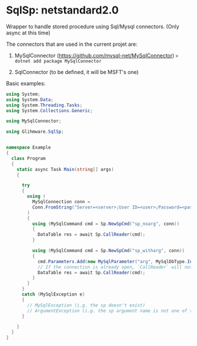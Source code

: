# SqlSp: netstandard2.0

Wrapper to handle stored procedure using Sql/Mysql connectors. (Only async at this time)

The connectors that are used in the current projet are:

1. MySqlConnector (https://github.com/mysql-net/MySqlConnector)
   `> dotnet add package MySqlConnector`

2. SqlConnector (to be defined, it will be MSFT's one)


Basic examples:

```C#
using System;
using System.Data;
using System.Threading.Tasks;
using System.Collections.Generic;

using MySqlConnector;

using Glihmware.SqlSp;


namespace Example
{
  class Program
  {
    static async Task Main(string[] args)
    {

      try
      {
        using (
          MySqlConnection conn =
          Conn.FromString("Server=<server>;User ID=<user>;Password=<pass>;Database=<db>")
        )
        {
          using (MySqlCommand cmd = Sp.NewSpCmd("sp_noarg", conn))
          {
            DataTable res = await Sp.CallReader(cmd);
          }

          using (MySqlCommand cmd = Sp.NewSpCmd("sp_witharg", conn))
          {
            cmd.Parameters.Add(new MySqlParameter("arg", MySqlDbType.Int32) { Value = 123 });
            // If the connection is already open, `CallReader` will not throw.
            DataTable res = await Sp.CallReader(cmd);
          }
        }
      }
      catch (MySqlException e)
      {
        // MySqlException (i.g. the sp doesn't exist)
        // ArgumentException (i.g. the sp argument name is not one of the sp arguments)
      }

    }
  }
}

```
